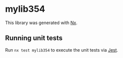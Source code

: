 # mylib354

This library was generated with [Nx](https://nx.dev).

## Running unit tests

Run `nx test mylib354` to execute the unit tests via [Jest](https://jestjs.io).
